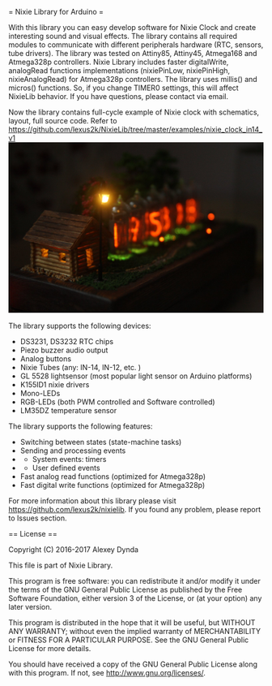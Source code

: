 = Nixie Library for Arduino =

With this library you can easy develop software for Nixie Clock and create
interesting sound and visual effects. The library contains all required
modules to communicate with different peripherals hardware (RTC, sensors,
tube drivers). The library was tested on Attiny85, Attiny45, Atmega168
and Atmega328p controllers. Nixie Library includes faster digitalWrite,
analogRead functions implementations (nixiePinLow, nixiePinHigh,
nixieAnalogRead) for Atmega328p controllers. The library uses millis() and micros()
functions. So, if you change TIMER0 settings, this will affect NixieLib behavior.
If you have questions, please contact via email.

Now the library contains full-cycle example of Nixie clock with schematics, layout, full source code.
Refer to https://github.com/lexus2k/NixieLib/tree/master/examples/nixie_clock_in14_v1
![Image of Nixie Clock](https://github.com/lexus2k/NixieLib/blob/master/examples/nixie_clock_in14_v1/pictures/IMG_5123_preview.JPG)


The library supports the following devices:
 * DS3231, DS3232 RTC chips
 * Piezo buzzer audio output
 * Analog buttons
 * Nixie Tubes (any: IN-14, IN-12, etc. )
 * GL 5528 lightsensor (most popular light sensor on Arduino platforms)
 * K155ID1 nixie drivers
 * Mono-LEDs
 * RGB-LEDs (both PWM controlled and Software controlled)
 * LM35DZ temperature sensor

The library supports the following features:

 * Switching between states (state-machine tasks)
 * Sending and processing events
 * * System events: timers
 * * User defined events
 * Fast analog read functions (optimized for Atmega328p)
 * Fast digital write functions (optimized for Atmega328p)

For more information about this library please visit
https://github.com/lexus2k/nixielib.
If you found any problem, please report to Issues section.

== License ==

Copyright (C) 2016-2017 Alexey Dynda

This file is part of Nixie Library.

This program is free software: you can redistribute it and/or modify
it under the terms of the GNU General Public License as published by
the Free Software Foundation, either version 3 of the License, or
(at your option) any later version.

This program is distributed in the hope that it will be useful,
but WITHOUT ANY WARRANTY; without even the implied warranty of
MERCHANTABILITY or FITNESS FOR A PARTICULAR PURPOSE.  See the
GNU General Public License for more details.

You should have received a copy of the GNU General Public License
along with this program.  If not, see <http://www.gnu.org/licenses/>.

